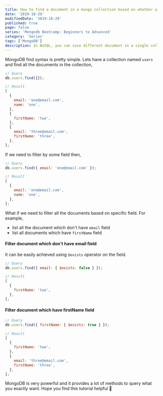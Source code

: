 ```yaml
---
title: How to find a document in a mongo collection based on whether a field exists or not
date: '2019-10-29'
modifiedDate: '2019-10-29'
published: true
page: false
series: 'Mongodb Bootcamp: Beginners to Advanced'
category: 'Series'
tags: ['MongoDB']
description: In NoSQL, you can save different document in a single collection. Now if you want to find documents with specific field, how do you find that? There is an easy way, we will see it in example.
---
```


MongoDB find syntax is pretty simple. Lets have a collection named `users` and find all the documents in the collection,

```js
// Query
db.users.find({});

// Result
[
  {
    email: 'one@email.com',
    name: 'one',
  },
  {
    firstName: 'two',
  },
  {
    email: 'three@email.com',
    firstName: 'three',
  },
];
```

If we need to filter by some field then,

```js
// Query
db.users.find({ email: 'one@email.com' });

// Result
[
  {
    email: 'one@email.com',
    name: 'one',
  },
];
```

What if we need to filter all the documents based on specific field. For example,

- list all the document which don't have `email` field
- list all documents which have `firstName` field

#### Filter document which don't have email field

It can be easily achieved using `$exists` operator on the field.

```js
// Query
db.users.find({ email: { $exists: false } });

// Result
[
  {
    firstName: 'two',
  },
];
```

#### Filter document which have firstName field

```js
// Query
db.users.find({ firstName: { $exists: true } });

// Result
[
  {
    firstName: 'two',
  },
  {
    email: 'three@email.com',
    firstName: 'three',
  },
];
```

MongoDB is very powerful and it provides a lot of methods to query what you exactly want. Hope you find this tutorial helpful 🤗
